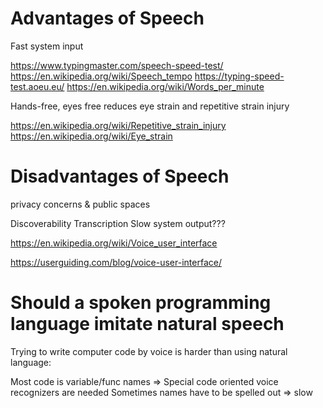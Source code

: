 # Advantages of Speech

Fast system input

https://www.typingmaster.com/speech-speed-test/
https://en.wikipedia.org/wiki/Speech_tempo
https://typing-speed-test.aoeu.eu/
https://en.wikipedia.org/wiki/Words_per_minute


Hands-free, eyes free reduces eye strain and repetitive strain injury

https://en.wikipedia.org/wiki/Repetitive_strain_injury
https://en.wikipedia.org/wiki/Eye_strain

# Disadvantages of Speech

privacy concerns & public spaces

Discoverability
Transcription
Slow system output???

https://en.wikipedia.org/wiki/Voice_user_interface

https://userguiding.com/blog/voice-user-interface/



# Should a spoken programming language imitate natural speech

Trying to write computer code by voice is harder than using natural language:

Most code is variable/func names =>  Special code oriented voice recognizers are needed
Sometimes names have to be spelled out => slow


[](../../attachments/voice-programming-efficiency-reactive-vs-imperative-paradigm.pdf)
